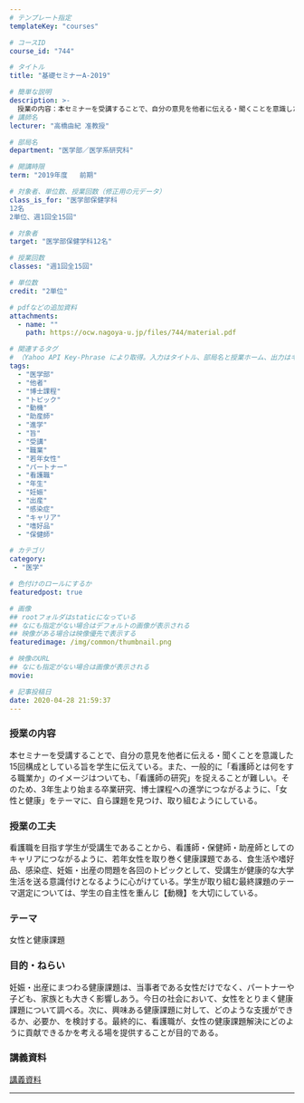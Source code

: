 ```yaml
---
# テンプレート指定
templateKey: "courses"

# コースID
course_id: "744"

# タイトル
title: "基礎セミナーA-2019"

# 簡単な説明
description: >-
  授業の内容：本セミナーを受講することで、自分の意見を他者に伝える・聞くことを意識した15回構成としている旨を学生に伝えている。また、一般的に「看護師とは何をする職業か」のイメージはついても、「看護師の研究」を捉えることが難しい。そのため、3年生より始まる卒業研究、博士課程への進学につながるように、「女性と健康」をテーマに、自ら課題を見つけ、取り組むようにしている。 ....
# 講師名
lecturer: "高橋由紀 准教授"

# 部局名
department: "医学部／医学系研究科"

# 開講時限
term: "2019年度	前期"

# 対象者、単位数、授業回数（修正用の元データ）
class_is_for: "医学部保健学科
12名
2単位、週1回全15回"

# 対象者
target: "医学部保健学科12名"

# 授業回数
classes: "週1回全15回"

# 単位数
credit: "2単位"

# pdfなどの追加資料
attachments:
  - name: "" 
    path: https://ocw.nagoya-u.jp/files/744/material.pdf

# 関連するタグ
# （Yahoo API Key-Phrase により取得。入力はタイトル、部局名と授業ホーム、出力はキーフレーズ（tags））
tags:
  - "医学部"
  - "他者"
  - "博士課程"
  - "トピック"
  - "動機"
  - "助産師"
  - "進学"
  - "旨"
  - "受講"
  - "職業"
  - "若年女性"
  - "パートナー"
  - "看護職"
  - "年生"
  - "妊娠"
  - "出産"
  - "感染症"
  - "キャリア"
  - "嗜好品"
  - "保健師"

# カテゴリ
category:
 - "医学"

# 色付けのロールにするか
featuredpost: true

# 画像
## rootフォルダはstaticになっている
## なにも指定がない場合はデフォルトの画像が表示される
## 映像がある場合は映像優先で表示する
featuredimage: /img/common/thumbnail.png

# 映像のURL
## なにも指定がない場合は画像が表示される
movie: 

# 記事投稿日
date: 2020-04-28 21:59:37
---
```


### 授業の内容

本セミナーを受講することで、自分の意見を他者に伝える・聞くことを意識した15回構成としている旨を学生に伝えている。また、一般的に「看護師とは何をする職業か」のイメージはついても、「看護師の研究」を捉えることが難しい。そのため、3年生より始まる卒業研究、博士課程への進学につながるように、「女性と健康」をテーマに、自ら課題を見つけ、取り組むようにしている。

### 授業の工夫

看護職を目指す学生が受講生であることから、看護師・保健師・助産師としてのキャリアにつながるように、若年女性を取り巻く健康課題である、食生活や嗜好品、感染症、妊娠・出産の問題を各回のトピックとして、受講生が健康的な大学生活を送る意識付けとなるように心がけている。学生が取り組む最終課題のテーマ選定については、学生の自主性を重んじ【動機】を大切にしている。








### テーマ
女性と健康課題

### 目的・ねらい
妊娠・出産にまつわる健康課題は、当事者である女性だけでなく、パートナーや子ども、家族とも大きく影響しあう。今日の社会において、女性をとりまく健康課題について調べる。次に、興味ある健康課題に対して、どのような支援ができるか、必要か、を検討する。最終的に、看護職が、女性の健康課題解決にどのように貢献できるかを考える場を提供することが目的である。





### 講義資料

[講義資料](https://ocw.nagoya-u.jp/files/744/material.pdf) 












-----